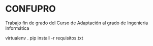 # CONFUPRO

Trabajo fin de grado del Curso de Adaptación al grado de Ingenieria Informática


virtualenv . pip install -r requisitos.txt
